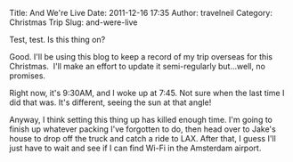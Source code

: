 Title: And We're Live
Date: 2011-12-16 17:35
Author: travelneil
Category: Christmas Trip
Slug: and-were-live

Test, test. Is this thing on?

Good. I'll be using this blog to keep a record of my trip overseas for
this Christmas.  I'll make an effort to update it semi-regularly
but...well, no promises.

Right now, it's 9:30AM, and I woke up at 7:45. Not sure when the last
time I did that was. It's different, seeing the sun at that angle!

Anyway, I think setting this thing up has killed enough time. I'm going
to finish up whatever packing I've forgotten to do, then head over to
Jake's house to drop off the truck and catch a ride to LAX. After that,
I guess I'll just have to wait and see if I can find Wi-Fi in the
Amsterdam airport.
